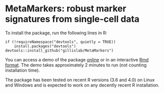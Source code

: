 # MetaMarkers: robust marker signatures from single-cell data

To install the package, run the following lines in R:

```
if (!requireNamespace("devtools", quietly = TRUE))
    install.packages("devtools")
devtools::install_github("gillislab/MetaMarkers")
```

You can access a demo of the package [online](./demo/MetaMarkers.md) or in an interactive [Rmd format](./vignettes/MetaMarkers.Rmd). The demo takes approximately 2 minutes to run (not counting installation time). 

The package has been tested on recent R versions (3.6 and 4.0) on Linux and Windows and is expected to work on any decently recent R installation.